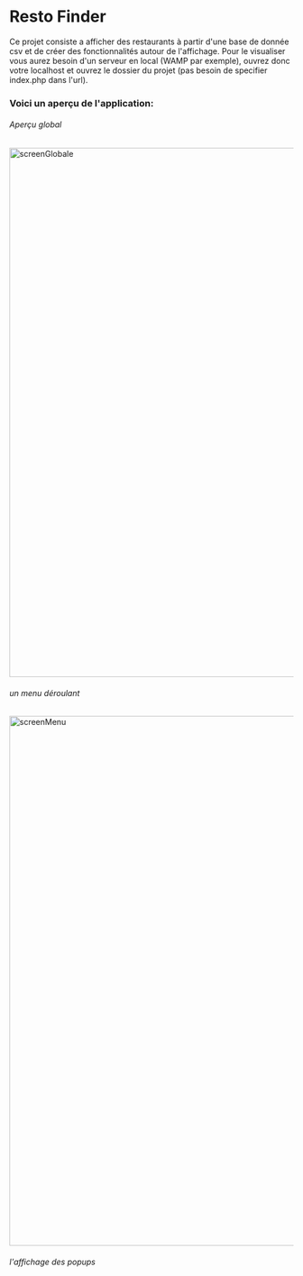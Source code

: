 # Resto Finder
Ce projet consiste a afficher des restaurants à partir d'une base de donnée csv et de créer des fonctionnalités autour de l'affichage.
Pour le visualiser vous aurez besoin d'un serveur en local (WAMP par exemple), ouvrez donc votre localhost et ouvrez le dossier du projet (pas besoin de specifier index.php dans l'url).

### Voici un aperçu de l'application:

###### Aperçu global
<img width="939" alt="screenGlobale" src="https://user-images.githubusercontent.com/77837966/114058901-25b2f900-9894-11eb-93b2-63ae23f5c47a.png">


###### un menu déroulant 

<img width="940" alt="screenMenu" src="https://user-images.githubusercontent.com/77837966/114059307-88a49000-9894-11eb-96be-00d6005febee.png">


###### l'affichage des popups
